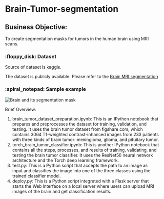 # Brain-Tumor-segmentation

## Business Objective:
To create segmentation masks for tumors in the human brain using MRI scans.

<h3 id="dataset"> :floppy_disk: Dataset</h3>

Source of dataset is kaggle.

The dataset is publicly available. Please refer to the 
[Brain MRI segmentation](https://www.kaggle.com/mateuszbuda/lgg-mri-segmentation)

<!-- Sample example -->
<h3 id="sample-example"> :spiral_notepad: Sample example</h3>

![Brain and its segmentation mask](https://imgur.com/x3XlzNm.png)

Brief Overview:
1. brain_tumor_dataset_preparation.ipynb: This is an IPython notebook that prepares and preprocesses the dataset for training, validation, and testing. It uses the brain tumor dataset from figshare.com, which contains 3064 T1-weighted contrast-inhanced images from 233 patients with three kinds of brain tumor: meningioma, glioma, and pituitary tumor.
2. torch_brain_tumor_classifier.ipynb: This is another IPython notebook that contains all the steps, processes, and results of training, validating, and testing the brain tumor classifier. It uses the ResNet50 neural network architecture and the Torch deep learning framework.
3. test.py: This is a Python script that accepts the path to an image as input and classifies the image into one of the three classes using the trained classifier model.
4. deploy.py: This is a Python script integrated with a Flask server that starts the Web Interface on a local server where users can upload MRI images of the brain and get classification results.



